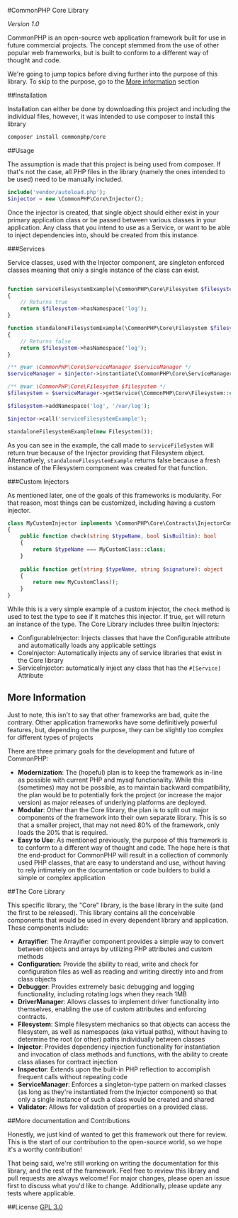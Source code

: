 #CommonPHP Core Library

_Version 1.0_

CommonPHP is an open-source web application framework built for use in future commercial projects. The concept stemmed from the use of other popular web frameworks, but is built to conform to a different way of thought and code.

We're going to jump topics before diving further into the purpose of this library. To skip to the purpose, go to the [More information](#markdown-header-more-information) section 

##Installation

Installation can either be done by downloading this project and including the individual files, however, it was intended to use composer to install this library

```bash
composer install commonphp/core 
``` 

##Usage

The assumption is made that this project is being used from composer. If that's not the case, all PHP files in the library (namely the ones intended to be used) need to be manually included.

```php
include('vendor/autoload.php');
$injector = new \CommonPHP\Core\Injector();
```

Once the injector is created, that single object should either exist in your primary application class or be passed between various classes in your application. Any class that you intend to use as a Service, or want to be able to inject dependencies into, should be created from this instance.

###Services

Service classes, used with the Injector component, are singleton enforced classes meaning that only a single instance of the class can exist.

```php

function serviceFilesystemExample(\CommonPHP\Core\Filesystem $filesystem): bool
{
    // Returns true
    return $filesystem->hasNamespace('log');
}

function standaloneFilesystemExample(\CommonPHP\Core\Filesystem $filesystem): bool
{
    // Returns false
    return $filesystem->hasNamespace('log');
}

/** @var \CommonPHP\Core\ServiceManager $serviceManager */
$serviceManager = $injector->instantiate(\CommonPHP\Core\ServiceManager::class);

/** @var \CommonPHP\Core\Filesystem $filesystem */
$filesystem = $serviceManager->getService(\CommonPHP\Core\Filesystem::class);

$filesystem->addNamespace('log', '/var/log');

$injector->call('serviceFilesystemExample');

standaloneFilesystemExample(new Filesystem());
```

As you can see in the example, the call made to ```serviceFileSystem``` will return true because of the Injector providing that Filesystem object. Alternatively, ```standaloneFilesystemExample``` returns false because a fresh instance of the Filesystem component was created for that function.

###Custom Injectors

As mentioned later, one of the goals of this frameworks is modularity. For that reason, most things can be customized, including having a custom injector.

```php
class MyCustomInjector implements \CommonPHP\Core\Contracts\InjectorContract
{
    public function check(string $typeName, bool $isBuiltin): bool 
    {
        return $typeName === MyCustomClass::class;    
    }
    
    public function get(string $typeName, string $signature): object
    {
        return new MyCustomClass();    
    }
}
```

While this is a very simple example of a custom injector, the ```check``` method is used to test the type to see if it matches this injector. If true, ```get``` will return an instance of the type. The Core Library includes three builtin Injectors:
- ConfigurableInjector: Injects classes that have the Configurable attribute and automatically loads any applicable settings
- CoreInjector: Automatically injects any of service libraries that exist in the Core library
- ServiceInjector: automatically inject any class that has the ```#[Service]``` Attribute

## More Information ##

Just to note, this isn't to say that other frameworks are bad, quite the contrary. Other application frameworks have some definitively powerful features, but, depending on the purpose, they can be slightly too complex for different types of projects

There are three primary goals for the development and future of CommonPHP:

- **Modernization**: The (hopeful) plan is to keep the framework as in-line as possible with current PHP and mysql functionality. While this (sometimes) may not be possible, as to maintain backward compatibility, the plan would be to potentially fork the project (or increase the major version) as major releases of underlying platforms are deployed.
- **Modular**: Other than the Core library, the plan is to split out major components of the framework into their own separate library. This is so that a smaller project, that may not need 80% of the framework, only loads the 20% that is required.
- **Easy to Use**: As mentioned previously, the purpose of this framework is to conform to a different way of thought and code. The hope here is that the end-product for CommonPHP will result in a collection of commonly used PHP classes, that are easy to understand and use, without having to rely intimately on the documentation or code builders to build a simple or complex application 

##The Core Library

This specific library, the "Core" library, is the base library in the suite (and the first to be released). This library contains all the conceivable components that would be used in every dependent library and application. These components include:

- **Arrayifier**: The Arrayifier component provides a simple way to convert between objects and arrays by utilizing PHP attributes and custom methods
- **Configuration**: Provide the ability to read, write and check for configuration files as well as reading and writing directly into and from class objects
- **Debugger**: Provides extremely basic debugging and logging functionality, including rotating logs when they reach 1MB
- **DriverManager**: Allows classes to implement driver functionality into themselves, enabling the use of custom attributes and enforcing contracts.
- **Filesystem**: Simple filesystem mechanics so that objects can access the filesystem, as well as namespaces (aka virtual paths), without having to determine the root (or other) paths individually between classes
- **Injector**: Provides dependency injection functionality for instantiation and invocation of class methods and functions, with the ability to create class aliases for contract injection
- **Inspector**: Extends upon the built-in PHP reflection to accomplish frequent calls without repeating code
- **ServiceManager**: Enforces a singleton-type pattern on marked classes (as long as they're instantiated from the Injector component) so that only a single instance of such a class would be created and shared
- **Validator**: Allows for validation of properties on a provided class.

##More documentation and Contributions

Honestly, we just kind of wanted to get this framework out there for review. This is the start of our contribution to the open-source world, so we hope it's a worthy contribution! 

That being said, we're still working on writing the documentation for this library, and the rest of the framework. Feel free to review this library and pull requests are always welcome! For major changes, please open an issue first to discuss what you'd like to change. Additionally, please update any tests where applicable.

##License
[GPL 3.0](https://opensource.org/licenses/gpl-3.0.html)

